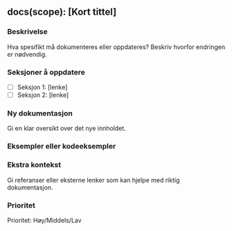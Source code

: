 <!--
  Dokumentasjon (docs) Issue-mal
  Formål: Foreslå ny eller oppdatert dokumentasjon.
-->

## docs(scope): [Kort tittel]

### Beskrivelse
<!-- En detaljert beskrivelse av dokumentasjonsendringen. -->
Hva spesifikt må dokumenteres eller oppdateres? Beskriv hvorfor endringen er nødvendig.

### Seksjoner å oppdatere
<!-- Hvis dette er en oppdatering til eksisterende dokumentasjon, angi hvilke seksjoner/sider som må endres. -->
- [ ] Seksjon 1: [lenke]
- [ ] Seksjon 2: [lenke]

### Ny dokumentasjon
<!-- Hvis dette er en forespørsel om ny dokumentasjon, beskriv hva informasjonen bør inneholde. -->
Gi en klar oversikt over det nye innholdet.

### Eksempler eller kodeeksempler
<!-- Inkluder eventuelle eksempler, kodeutdrag eller diagrammer som bør være en del av dokumentasjonen. -->

### Ekstra kontekst
<!-- Annen kontekst eller relevante lenker. -->
Gi referanser eller eksterne lenker som kan hjelpe med riktig dokumentasjon.

### Prioritet
<!-- Indiker prioriteten (Høy, Middels, Lav). -->
Prioritet: Høy/Middels/Lav